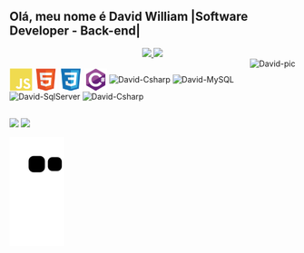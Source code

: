 ## Olá, meu nome é David William |Software Developer - Back-end|
<div align="center">
  
  <a href="https://github.com/idavidwilliam">
  <img height="180em" src="https://github-readme-stats.vercel.app/api?username=idavidwilliam&show_icons=true&theme=merko&include_all_commits=true&count_private=true"/>
  <img height="180em" src="https://github-readme-stats.vercel.app/api/top-langs/?username=idavidwilliam&layout=compact&langs_count=7&theme=merko"/>
</div>
  <img align="right" alt="David-pic" height="200" src="https://i.imgur.com/IljRgv5.jpg" /></a>
  <div style="display: inline_block"><br>
  <img align="center" alt="David-Js" height="40" width="40" src="https://raw.githubusercontent.com/devicons/devicon/master/icons/javascript/javascript-plain.svg">
  <img align="center" alt="David-HTML" height="40" width="40" src="https://raw.githubusercontent.com/devicons/devicon/master/icons/html5/html5-original.svg">
  <img align="center" alt="David-CSS" height="40" width="40" src="https://raw.githubusercontent.com/devicons/devicon/master/icons/css3/css3-original.svg">
  <img align="center" alt="David-Csharp" height="40" width="40" src="https://raw.githubusercontent.com/devicons/devicon/master/icons/csharp/csharp-original.svg">
  <img align="center" alt="David-Csharp" height="40" width="40" src="https://cdn.jsdelivr.net/gh/devicons/devicon/icons/dotnetcore/dotnetcore-original.svg" />
  <img align="center" alt="David-MySQL" height="60" width="60" src="https://cdn.jsdelivr.net/gh/devicons/devicon/icons/mysql/mysql-original-wordmark.svg" />
  <img align="center" alt="David-SqlServer" height="60" width="50" src="https://cdn.jsdelivr.net/gh/devicons/devicon/icons/microsoftsqlserver/microsoftsqlserver-plain-wordmark.svg" />
  <img align="center" alt="David-Csharp" height="40" width="40" src="https://cdn.jsdelivr.net/gh/devicons/devicon/icons/linux/linux-original.svg" /> 
</div>
  
  ##
  
  <div> 
  <a href = "mailto:davidwill.dev@gmail.com"><img src="https://img.shields.io/badge/-Gmail-%23333?style=for-the-badge&logo=gmail&logoColor=white" target="_blank"></a>
  <a href="https://www.linkedin.com/in/idavidwilliam" target="_blank"><img src="https://img.shields.io/badge/-LinkedIn-%230077B5?style=for-the-badge&logo=linkedin&logoColor=white" target="_blank"></a> 
 
  ![Snake animation](https://github.com/rafaballerini/rafaballerini/blob/output/github-contribution-grid-snake.svg)
 
</div>
